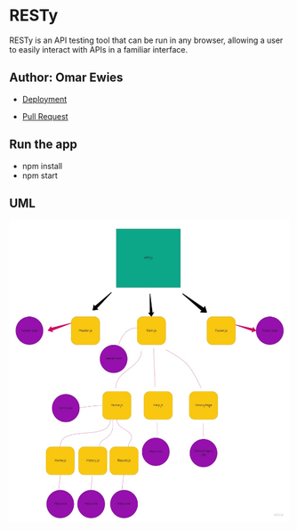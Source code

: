 # RESTy


RESTy is an API testing tool that can be run in any browser, allowing a user to easily interact with APIs in a familiar interface.

## Author: Omar Ewies

* [Deployment](https://resty-oebitw.netlify.app/)

* [Pull Request](https://github.com/oebitw/RESTy/pulls?q=is%3Apr+is%3Aclosed)


## Run the app
* npm install
* npm start

## UML


![](./public/img/uml4.jpg)
